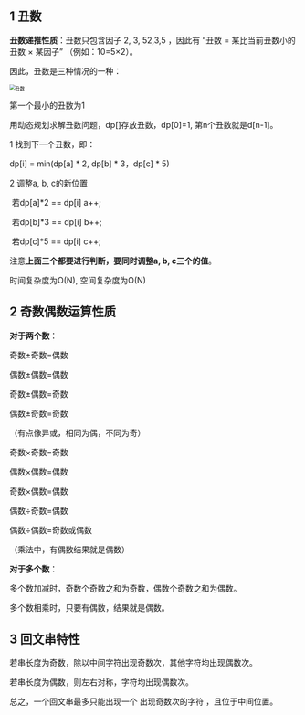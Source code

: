 ## 1 丑数

**丑数递推性质**：丑数只包含因子 2, 3, 52,3,5 ，因此有 “丑数 = 某比当前丑数小的丑数 × 某因子” （例如：10=5×2）。

因此，丑数是三种情况的一种：

<img src="D:\DataFiles\Learn\Github\PlayDataStruction\算法学习\pics\一些数学性质\丑数-1590633965354.png" alt="丑数" style="zoom:60%;" />

第一个最小的丑数为1

用动态规划求解丑数问题，dp[]存放丑数，dp[0]=1, 第n个丑数就是d[n-1]。

1 找到下一个丑数，即：

dp[i] = min(dp[a] * 2, dp[b] * 3，dp[c] * 5)

2 调整a, b, c的新位置

​	若dp[a]*2 == dp[i]   a++;

​	若dp[b]*3 == dp[i]   b++;

​	若dp[c]*5 == dp[i]	c++;

注意**上面三个都要进行判断，要同时调整a, b, c三个的值**。

时间复杂度为O(N), 空间复杂度为O(N)

## 2 奇数偶数运算性质

**对于两个数**：

奇数±奇数=偶数

偶数±偶数=偶数

奇数±偶数=奇数

偶数±奇数=奇数

（有点像异或，相同为偶，不同为奇）

奇数×奇数=奇数

偶数×偶数=偶数

奇数×偶数=偶数

偶数÷奇数=偶数

偶数÷偶数=奇数或偶数

（乘法中，有偶数结果就是偶数）

**对于多个数**：

多个数加减时，奇数个奇数之和为奇数，偶数个奇数之和为偶数。

多个数相乘时，只要有偶数，结果就是偶数。

## 3 回文串特性

若串长度为奇数，除以中间字符出现奇数次，其他字符均出现偶数次。

若串长度为偶数，则左右对称，字符均出现偶数次。

总之，一个回文串最多只能出现一个 出现奇数次的字符 ，且位于中间位置。

